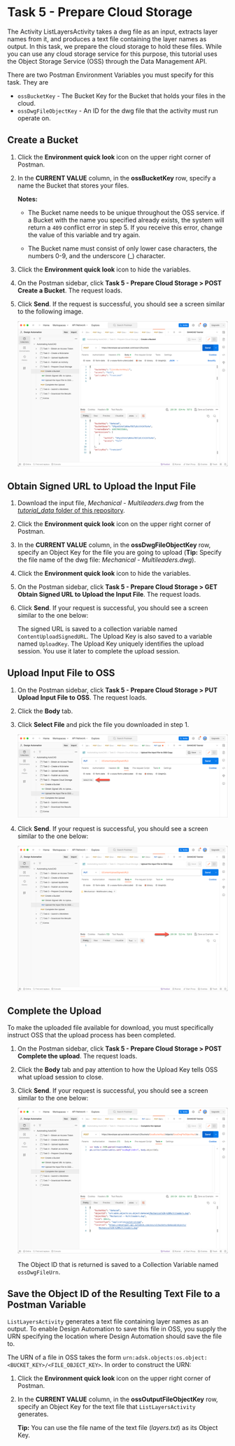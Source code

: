 # Task 5 - Prepare Cloud Storage

The Activity ListLayersActivity takes a dwg file as an input, extracts layer names from it, and produces a text file containing the layer names as output. In this task, we prepare the cloud storage to hold these files. While you can use any cloud storage service for this purpose, this tutorial uses the Object Storage Service (OSS) through the Data Management API.

There are two Postman Environment Variables you must specify for this task. They are
- `ossBucketKey` - The Bucket Key for the Bucket that holds your files in the cloud.
- `ossDwgFileObjectKey` - An ID for the dwg file that the activity must run operate on.


## Create a Bucket

1. Click the **Environment quick look** icon on the upper right corner of Postman.

2. In the **CURRENT VALUE** column, in the **ossBucketKey** row, specify a name the Bucket that stores your files.

    **Notes:**  
    - The Bucket name needs to be unique throughout the OSS service. if a Bucket with the name you specified already exists, the system will return a `409` conflict error in step 5. If you receive this error, change the value of this variable and try again.

    - The Bucket name must consist of only lower case characters, the numbers 0-9, and the underscore (_) character.

3. Click the **Environment quick look** icon to hide the variables.

4. On the Postman sidebar, click **Task 5 - Prepare Cloud Storage > POST Create a Bucket**. The request loads.

5. Click **Send**. If the request is successful, you should see a screen similar to the following image.

    ![Success full Bucket Creation](../images/task5-sucessfull_bucket_creation.png "Success full Bucket Creation")

## Obtain Signed URL to Upload the Input File

1. Download the input file, *Mechanical - Multileaders.dwg* from the [*tutorial_data* folder of this repository](../tutorial_data).

2. Click the **Environment quick look** icon on the upper right corner of Postman.

3. In the **CURRENT VALUE** column, in the **ossDwgFileObjectKey** row, specify an Object Key for the file you are going to upload (**Tip:** Specify the file name of the dwg file: *Mechanical - Multileaders.dwg*).

4. Click the **Environment quick look** icon to hide the variables.

5. On the Postman sidebar, click **Task 5 - Prepare Cloud Storage > GET Obtain Signed URL to Upload the Input File**. The request loads.

6. Click **Send**. If your request is successful, you should see a screen similar to the one below:

   The signed URL is saved to a collection variable named `ContentUploadSignedURL`. The Upload Key is also saved to a variable named `UploadKey`. The Upload Key uniquely identifies the upload session. You use it later to complete the upload session.



## Upload Input File to OSS

1. On the Postman sidebar, click **Task 5 - Prepare Cloud Storage > PUT Upload Input File to OSS**. The request loads.

2. Click the **Body** tab.

3. Click **Select File** and pick the file you downloaded in step 1.

    ![Select file button](../images/task5-select_files_button.png "Select file button")

4. Click **Send**. If your request is successful, you should see a screen similar to the one below:

    ![Successful upload of input file](../images/task5-upload.png "Uploading input file")

## Complete the Upload

To make the uploaded file available for download, you must specifically instruct OSS that the upload process has been completed.

1. On the Postman sidebar, click **Task 5 - Prepare Cloud Storage > POST Complete the upload**. The request loads.

2. Click the **Body** tab and pay attention to how the Upload Key tells OSS what upload session to close.

2. Click **Send**. If your request is successful, you should see a screen similar to the one below:

    ![Successful upload of input file](../images/task5-successful_upload.png "Successful upload of input file")

   The Object ID that is returned is saved to a Collection Variable named `ossDwgFileUrn`.


## Save the Object ID of the Resulting Text File to a Postman Variable

`ListLayersActivity` generates a text file containing layer names as an output. To enable Design Automation to save this file in OSS, you supply the URN specifying the location where Design Automation should save the file to.

The URN of a file in OSS takes the form  ``urn:adsk.objects:os.object:<BUCKET_KEY>/<FILE_OBJECT_KEY>``. In order to construct the URN:

1. Click the **Environment quick look** icon on the upper right corner of Postman.

2. In the **CURRENT VALUE** column, in the **ossOutputFileObjectKey** row, specify an Object Key for the text file that `ListLayersActivity` generates.

   **Tip:** You can use the file name of the text file (*layers.txt*) as its Object Key.
